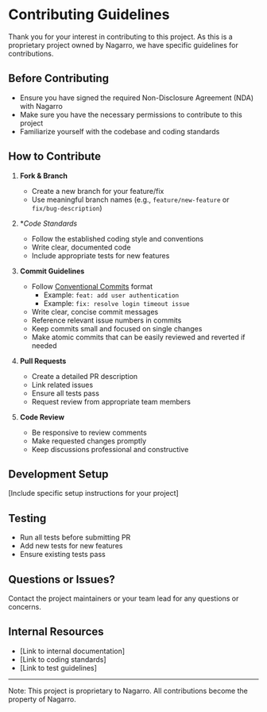 # Contributing Guidelines

Thank you for your interest in contributing to this project. As this is a proprietary project owned by Nagarro, we have
specific guidelines for contributions.

## Before Contributing

- Ensure you have signed the required Non-Disclosure Agreement (NDA) with Nagarro
- Make sure you have the necessary permissions to contribute to this project
- Familiarize yourself with the codebase and coding standards

## How to Contribute

1. **Fork & Branch**
    - Create a new branch for your feature/fix
    - Use meaningful branch names (e.g., `feature/new-feature` or `fix/bug-description`)

2. **Code Standards*
    - Follow the established coding style and conventions
    - Write clear, documented code
    - Include appropriate tests for new features

3. **Commit Guidelines**
    - Follow [Conventional Commits](https://www.conventionalcommits.org/) format
        - Example: `feat: add user authentication`
        - Example: `fix: resolve login timeout issue`
    - Write clear, concise commit messages
    - Reference relevant issue numbers in commits
    - Keep commits small and focused on single changes
    - Make atomic commits that can be easily reviewed and reverted if needed

4. **Pull Requests**
    - Create a detailed PR description
    - Link related issues
    - Ensure all tests pass
    - Request review from appropriate team members

5. **Code Review**
    - Be responsive to review comments
    - Make requested changes promptly
    - Keep discussions professional and constructive

## Development Setup

[Include specific setup instructions for your project]

## Testing

- Run all tests before submitting PR
- Add new tests for new features
- Ensure existing tests pass

## Questions or Issues?

Contact the project maintainers or your team lead for any questions or concerns.

## Internal Resources

- [Link to internal documentation]
- [Link to coding standards]
- [Link to test guidelines]

---

Note: This project is proprietary to Nagarro. All contributions become the property of Nagarro.
